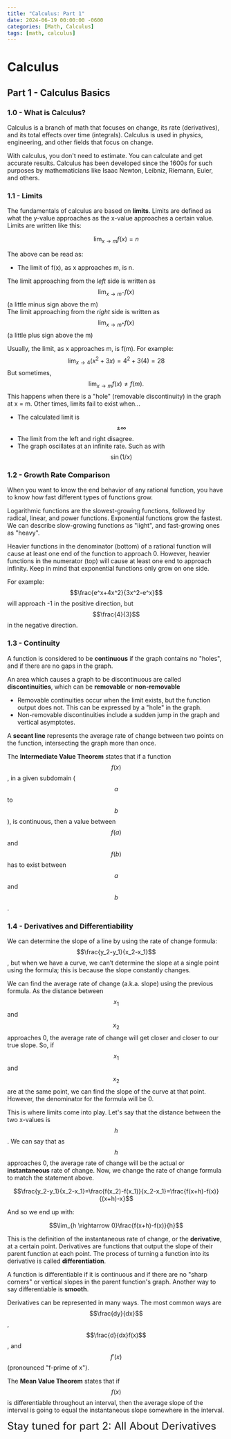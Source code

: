 ```yaml
---
title: "Calculus: Part 1"
date: 2024-06-19 00:00:00 -0600
categories: [Math, Calculus]
tags: [math, calculus]
---
```

<script
  src="https://cdn.mathjax.org/mathjax/latest/MathJax.js?config=TeX-AMS-MML_HTMLorMML"
  type="text/javascript">
</script>

# Calculus
## Part 1 - Calculus Basics
### 1.0 - What is Calculus?

Calculus is a branch of math that focuses on change, its rate (derivatives), and its total effects over time (integrals). Calculus is used in physics, engineering, and other fields  that focus on change.

With calculus, you don't need to estimate. You can calculate and get accurate results. Calculus has been developed since the 1600s for such purposes by mathematicians like Isaac Newton, Leibniz, Riemann, Euler, and others.

### 1.1 - Limits
The fundamentals of calculus are based on **limits**. Limits are defined as what the y-value approaches as the x-value approaches a certain value. Limits are written like this:

$$\lim_{x \rightarrow m} f(x) = n$$

The above can be read as:
- The limit of f(x), as x approaches m, is n.

The limit approaching from the *left* side is written as 
$$\lim_{x \rightarrow m^-} f(x)$$ 
(a little minus sign above the m)\
The limit approaching from the *right* side is written as 
$$\lim_{x \rightarrow m^+} f(x)$$ 
(a little plus sign above the m)

Usually, the limit, as x approaches m, is f(m). For example:
$$\lim_{x \rightarrow 4} (x^2 +3x)= 4^2+3(4)=28$$
But sometimes, 
$$\lim_{x \rightarrow m} f(x) \not= f(m).$$
This happens when there is a "hole" (removable discontinuity) in the graph at x = m. Other times, limits fail to exist when...
- The calculated limit is 
  $$\pm \infty$$
- The limit from the left and right disagree.
- The graph oscillates at an infinite rate. Such as with 
  $$\sin(1/x)$$

### 1.2 - Growth Rate Comparison
When you want to know the end behavior of any rational function, you have to know how fast different types of functions grow.

Logarithmic functions are the slowest-growing functions, followed by radical, linear, and power functions. Exponential functions grow the fastest. We can describe slow-growing functions  as "light", and fast-growing ones as "heavy".

Heavier functions in the denominator (bottom) of a rational function will cause at least one end of the function to approach 0. However, heavier functions in the numerator (top) will cause at least one end to approach infinity. Keep in mind that exponential functions only grow on one side.

For example: 
$$\frac{e^x+4x^2}{3x^2-e^x}$$ 
will approach -1 in the positive direction, but 
$$\frac{4}{3}$$ 
in the negative direction.
### 1.3 - Continuity

A function is considered to be **continuous** if the graph contains no "holes", and if there are no gaps in the graph. 

An area which causes a graph to be discontinuous are called **discontinuities**, which can be **removable** or **non-removable**
- Removable continuities occur when the limit exists, but the function output does not. This can be expressed by a "hole" in the graph.
- Non-removable discontinuities include a sudden jump in the graph and vertical asymptotes. 

A **secant line** represents the average rate of change between two points on the function, intersecting the graph more than once.

The **Intermediate Value Theorem** states that if a function 
$$f(x)$$
, in a given subdomain (
    $$a$$
     to 
     $$b$$
     ), is continuous, then a value between 
     $$f(a)$$
      and 
      $$f(b)$$ 
      has to exist between 
      $$a$$
       and 
       $$b$$.

### 1.4 - Derivatives and Differentiability

We can determine the slope of a line by using the rate of change formula: 
$$\frac{y_2-y_1}{x_2-x_1}$$
, but when we have a curve, we can’t determine the slope at a single point using the formula; this is because the slope constantly changes. 


We can find the average rate of change (a.k.a. slope) using the previous formula. As the distance between 
$$x_1$$
 and 
 $$x_2$$
  approaches 0, the average rate of change will get closer and closer to our true slope. 
 So, if 
 $$x_1$$
  and 
 $$x_2$$
  are at the same point, we can find the slope of the curve at that point. However, the denominator for the formula will be 0.

 This is where limits come into play. Let's say that the distance between the two x-values is 
 $$h$$
 . We can say that as 
 $$h$$
  approaches 0, the average rate of change will be the actual or **instantaneous** rate of change. Now, we change the rate of change formula to match the statement above.

 $$\frac{y_2-y_1}{x_2-x_1}=\frac{f(x_2)-f(x_1)}{x_2-x_1}=\frac{f(x+h)-f(x)}{(x+h)-x}$$  

 And so we end up with:

 $$\lim_{h \rightarrow 0}\frac{f(x+h)-f(x)}{h}$$ 


This is the definition of the instantaneous rate of change, or the  **derivative**, at a certain point. Derivatives are functions that output the slope of their parent function at each point. The process of turning a function into its derivative is called **differentiation**. 

A function is differentiable if it is continuous and if there are no "sharp corners" or vertical slopes in the parent function's graph. Another way to say differentiable is **smooth**.

Derivatives can be represented in many ways. The most common ways are 
$$\frac{dy}{dx}$$
, 
$$\frac{d}{dx}f(x)$$
, and 
$$f'(x)$$
 (pronounced "f-prime of x").

The **Mean Value Theorem** states that if 
$$f(x)$$
 is differentiable throughout an interval, then the average slope of the interval is going to equal the instantaneous slope somewhere in the interval.

<font size="5">Stay tuned for part 2: All About Derivatives</font>
